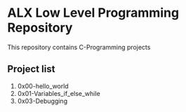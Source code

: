 # ALX Low Level Programming Repository

This repository contains C-Programming projects

## Project list

1. 0x00-hello_world
2. 0x01-Variables_if_else_while
3. 0x03-Debugging
